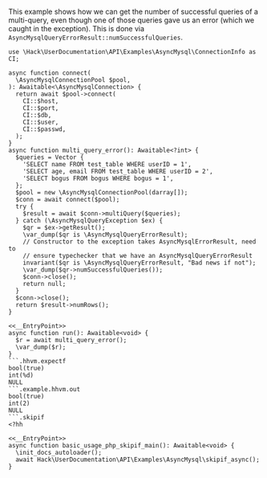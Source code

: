 This example shows how we can get the number of successful queries of a multi-query, even though one of those queries gave us an error (which we caught in the exception). This is done via `AsyncMysqlQueryErrorResult::numSuccessfulQueries`.

```basic-usage.php
use \Hack\UserDocumentation\API\Examples\AsyncMysql\ConnectionInfo as CI;

async function connect(
  \AsyncMysqlConnectionPool $pool,
): Awaitable<\AsyncMysqlConnection> {
  return await $pool->connect(
    CI::$host,
    CI::$port,
    CI::$db,
    CI::$user,
    CI::$passwd,
  );
}
async function multi_query_error(): Awaitable<?int> {
  $queries = Vector {
    'SELECT name FROM test_table WHERE userID = 1',
    'SELECT age, email FROM test_table WHERE userID = 2',
    'SELECT bogus FROM bogus WHERE bogus = 1',
  };
  $pool = new \AsyncMysqlConnectionPool(darray[]);
  $conn = await connect($pool);
  try {
    $result = await $conn->multiQuery($queries);
  } catch (\AsyncMysqlQueryException $ex) {
    $qr = $ex->getResult();
    \var_dump($qr is \AsyncMysqlQueryErrorResult);
    // Constructor to the exception takes AsyncMysqlErrorResult, need to
    // ensure typechecker that we have an AsyncMysqlQueryErrorResult
    invariant($qr is \AsyncMysqlQueryErrorResult, "Bad news if not");
    \var_dump($qr->numSuccessfulQueries());
    $conn->close();
    return null;
  }
  $conn->close();
  return $result->numRows();
}

<<__EntryPoint>>
async function run(): Awaitable<void> {
  $r = await multi_query_error();
  \var_dump($r);
}
```.hhvm.expectf
bool(true)
int(%d)
NULL
```.example.hhvm.out
bool(true)
int(2)
NULL
```.skipif
<?hh

<<__EntryPoint>>
async function basic_usage_php_skipif_main(): Awaitable<void> {
  \init_docs_autoloader();
  await Hack\UserDocumentation\API\Examples\AsyncMysql\skipif_async();
}
```

